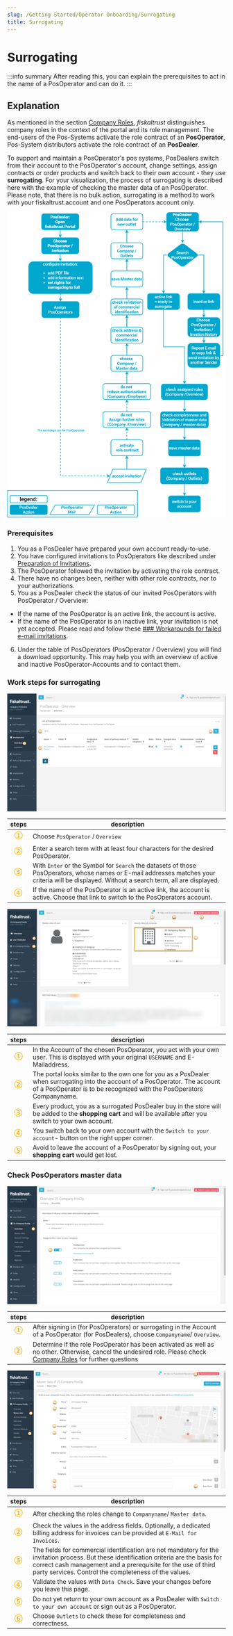 ```yaml
---
slug: /Getting Started/Operator Onboarding/Surrogating
title: Surrogating
---
```

# Surrogating

:::info summary
After reading this, you can explain the prerequisites to act in the name of a PosOperator and can do it.
:::

## Explanation

As mentioned in the section [Company Roles](../Company%20Roles), _fiskaltrust_ distinguishes company roles in the context of the portal and its role management. The end-users of the Pos-Systems activate the role contract of an **PosOperator**, Pos-System distributors activate the role contract of an **PosDealer**.

To support and maintain a PosOperator's pos systems, PosDealers switch from their account to the PosOperator's account, change settings, assign contracts or order products and switch back to their own account - they use **surrogating**.
For your visualization, the process of surrogating is described here with the example of checking the master data of an PosOperator. Please note, that there is no bulk action, surrogating is a method to work with your fiskaltrust.account and one PosOperators account only.

![overview surrogating accounts](images/1-overview-surrogating-accounts.png "overview surrogating accounts")

### Prerequisites

1. You as a PosDealer have prepared your own account ready-to-use.
2. You have configured invitations to PosOperators like described under [Preparation of Invitations](preparation-of-invitations).
3. The PosOperator followed the invitation by activating the role contract.
4. There have no changes been, neither with other role contracts, nor to your authorizations.
5. You as a PosDealer check the status of our invited PosOperators with PosOperator / Overview:

* If the name of the PosOperator is an active link, the account is active.
* If the name of the PosOperator is an inactive link, your invitation is not yet accepted. Please read and follow these [### Workarounds for failed e-mail invitations](workarounds-for-failed-e-mail-invitations).

6. Under the table of PosOperators (PosOperator / Overview) you will find a download opportunity. This may help you with an overview of active and inactive PosOperator-Accounts and to contact them.  

### Work steps for surrogating

![surrogating accounts](images/2-surrogating-accounts.png "surrogating accounts")

| steps | description                                                                                                                |
|:----------------------:|-------------------------------------------------------------------------------------------------------------------------------------|
|![Number 1](images/Numbers/circle-1o.png) |Choose `PosOperator` / `Overview`  |
|![Number 2](images/Numbers/circle-2o.png) |Enter a search term with at least four characters for the desired PosOperator.  |
|![Number 3](images/Numbers/circle-3o.png) |With `Enter` or the Symbol for `Search` the datasets of those PosOperators, whose names or E-mail addresses matches your criteria will be displayed. Without a search term, all are displayed.  |
|![Number 4](images/Numbers/circle-4o.png) |If the name of the PosOperator is an active link, the account is active. Choose that link to switch to the PosOperators account.  |

![surrogating accounts](images/3-surrogating-accounts.png "surrogating accounts")

| steps | description                                                                                                                |
|:----------------------:|-------------------------------------------------------------------------------------------------------------------------------------|
|![Number 1](images/Numbers/circle-1o.png) |In the Account of the chosen PosOperator, you act with your own user. This is displayed with your original `USERNAME` and E-Mailaddress.  |
|![Number 2](images/Numbers/circle-2o.png) |The portal looks similar to the own one for you as a PosDealer when surrogating into the account of a PosOperator. The account of a PosOperator is to be recognized with the PosOperators Companyname. |
|![Number 3](images/Numbers/circle-3o.png) |Every product, you as a surrogated PosDealer buy in the store will be added to the **shopping cart** and will be available after you switch to your own account.   |
|![Number 4](images/Numbers/circle-4o.png) |You switch back to your own account with the `Switch to your account`- button on the right upper corner.   |
|![Number 5](images/Numbers/circle-5o.png) |Avoid to leave the account of a PosOperator by signing out, your **shopping cart** would get lost.   |

### Check PosOperators master data

![surrogating accounts](images/5-surrogating-accounts.png "surrogating accounts")

| steps | description                                                                                                                |
|:----------------------:|-------------------------------------------------------------------------------------------------------------------------------------|
|![Number 1](images/Numbers/circle-1o.png) |After signing in (for PosOperators) or surrogating in the Account of a PosOperator (for PosDealers), choose `Companyname`/ `Overview`.  |
|![Number 2](images/Numbers/circle-2o.png) |Determine if the role PosOperator has been activated as well as no other. Otherwise, cancel the undesired role. Please check [Company Roles](../Company%20Roles) for further questions |

![surrogating accounts](images/6-surrogating-accounts.png "surrogating accounts")

| steps | description                                                                                                                |
|:----------------------:|-------------------------------------------------------------------------------------------------------------------------------------|
|![Number 1](images/Numbers/circle-1o.png) |After checking the roles change to `Companyname`/ `Master data`.  |
|![Number 2](images/Numbers/circle-2o.png) |Check the values in the address fields. Optionally, a dedicated billing address for invoices can be provided at `E-Mail for Invoices`. |
|![Number 3](images/Numbers/circle-3o.png) |The fields for commercial identification are not mandatory for the invitation process. But these identification criteria are the basis for correct cash management and a prerequisite for the use of third party services. Control the completeness of the values.|
|![Number 4](images/Numbers/circle-4o.png) |Validate the values with `Data Check`. Save your changes before you leave this page.  |
|![Number 5](images/Numbers/circle-5o.png) |Do not yet return to your own account as a PosDealer with `Switch to your own account` or sign out as a PosOperator. |
|![Number 6](images/Numbers/circle-6o.png) |Choose `Outlets` to check these for completeness and correctness. |


